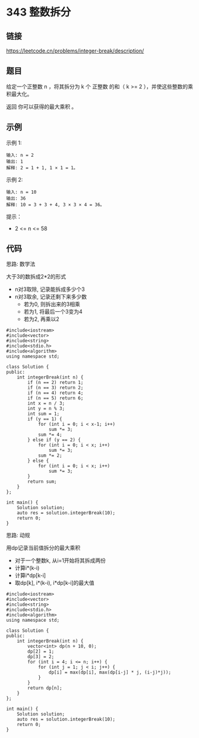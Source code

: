 # 343 整数拆分
## 链接
https://leetcode.cn/problems/integer-break/description/

## 题目 
给定一个正整数 n ，将其拆分为 k 个 正整数 的和（ k >= 2 ），并使这些整数的乘积最大化。

返回 你可以获得的最大乘积 。

## 示例
示例 1:
```
输入: n = 2
输出: 1
解释: 2 = 1 + 1, 1 × 1 = 1。
```
示例 2:
```
输入: n = 10
输出: 36
解释: 10 = 3 + 3 + 4, 3 × 3 × 4 = 36。
```

提示：

- 2 <= n <= 58

## 代码
思路: 数学法

大于3的数拆成2*2的形式
- n对3取除, 记录能拆成多少个3
- n对3取余, 记录还剩下来多少数
    - 若为0, 则拆出来的3相乘
    - 若为1, 将最后一个3变为4
    - 若为2, 再乘以2

```
#include<iostream>
#include<vector>
#include<string>
#include<stdio.h>
#include<algorithm>
using namespace std;

class Solution {
public:
    int integerBreak(int n) {
    	if (n == 2) return 1;
    	if (n == 3) return 2;
    	if (n == 4) return 4;
    	if (n == 5) return 6;
		int x = n / 3;
		int y = n % 3;
		int sum = 1;
		if (y == 1) {
			for (int i = 0; i < x-1; i++)
				sum *= 3;
			sum *= 4;
		} else if (y == 2) {
			for (int i = 0; i < x; i++)
				sum *= 3;
			sum *= 2;
		} else {
			for (int i = 0; i < x; i++)
				sum *= 3;
		}
		return sum;
    }
};

int main() {
	Solution solution;
	auto res = solution.integerBreak(10);
	return 0;
}
```

思路: 动规

用dp记录当前值拆分的最大乘积
- 对于一个整数k, 从i=1开始将其拆成两份
- 计算i*(k-i)
- 计算i*dp[k-i]
- 取dp[k], i*(k-i), i*dp[k-i]的最大值

```
#include<iostream>
#include<vector>
#include<string>
#include<stdio.h>
#include<algorithm>
using namespace std;

class Solution {
public:
    int integerBreak(int n) {
		vector<int> dp(n + 10, 0);
		dp[2] = 1;
		dp[3] = 2;
		for (int i = 4; i <= n; i++) {
			for (int j = 1; j < i; j++) {
				dp[i] = max(dp[i], max(dp[i-j] * j, (i-j)*j));
			}
		}
		return dp[n];
    }
};

int main() {
	Solution solution;
	auto res = solution.integerBreak(10);
	return 0;
}
```
